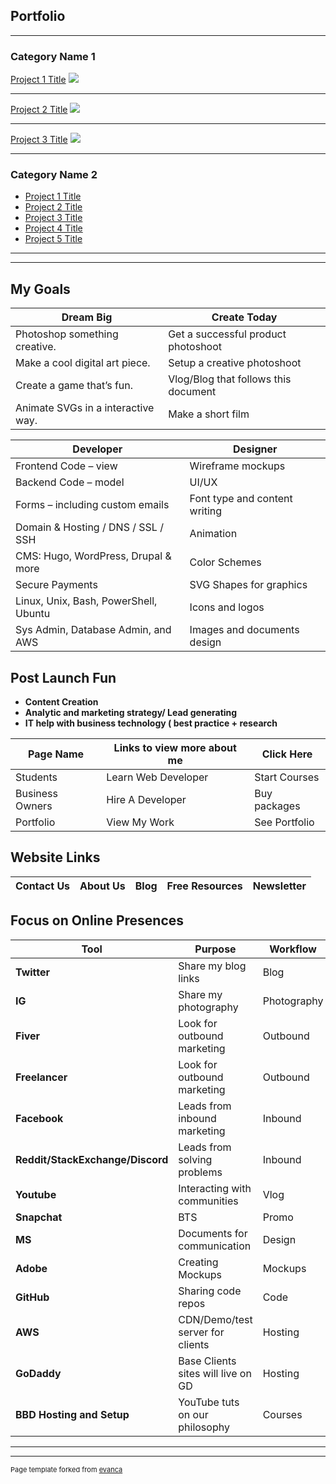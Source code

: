 ## Portfolio

---

### Category Name 1 

[Project 1 Title](/sample_page)
<img src="images/dummy_thumbnail.jpg?raw=true"/>

---
[Project 2 Title](/pdf/sample_presentation.pdf)
<img src="images/dummy_thumbnail.jpg?raw=true"/>

---
[Project 3 Title](http://example.com/)
<img src="images/dummy_thumbnail.jpg?raw=true"/>

---

### Category Name 2

- [Project 1 Title](http://example.com/)
- [Project 2 Title](http://example.com/)
- [Project 3 Title](http://example.com/)
- [Project 4 Title](http://example.com/)
- [Project 5 Title](http://example.com/)

---

---




## My Goals
|   Dream Big |  Create Today |
| ----------- | ----------- |
| Photoshop something creative.  | Get a successful product photoshoot |
| Make a cool digital art piece. | Setup a creative photoshoot |
| Create a game that’s fun.      | Vlog/Blog that follows this document |
| Animate SVGs in a interactive way.   | Make a short film |


| Developer| Designer |
| ----------- | ----------- |
| Frontend Code – view | Wireframe mockups |
| Backend Code – model | UI/UX |
| Forms – including custom emails | Font type and content writing  |
| Domain & Hosting / DNS / SSL / SSH | Animation |
| CMS: Hugo, WordPress, Drupal & more | Color Schemes |
| Secure Payments | SVG Shapes for graphics |
| Linux, Unix, Bash, PowerShell, Ubuntu | Icons and logos |
| Sys Admin, Database Admin, and AWS | Images and documents design |

## Post Launch Fun
- **Content Creation**
- **Analytic and marketing strategy/ Lead generating**
- **IT help with business technology ( best practice + research**

| Page Name | Links to view more about me | Click Here |
| ----------- | ----------- | ----------- |
|Students |Learn Web Developer|Start Courses|
|Business Owners|Hire A Developer|Buy packages|
|Portfolio|View My Work|See Portfolio|

## Website Links
| Contact Us | About Us | Blog | Free Resources | Newsletter |
| ----------- | ----------- | ----------- | ----------- | ----------- |

## Focus on Online Presences
| **Tool** | Purpose | Workflow |
| ----------- | ----------- | ----------- |
| **Twitter** | Share my blog links | Blog |
| **IG**| Share my photography| Photography |
| **Fiver** | Look for outbound marketing | Outbound |
| **Freelancer** | Look for outbound marketing | Outbound |
| **Facebook** | Leads from inbound marketing | Inbound |
| **Reddit/StackExchange/Discord** | Leads from solving problems | Inbound |
| **Youtube** | Interacting with communities | Vlog |
| **Snapchat** | BTS | Promo |
| **MS** | Documents for communication | Design |
| **Adobe** | Creating Mockups | Mockups |
| **GitHub** | Sharing code repos | Code |
| **AWS** | CDN/Demo/test server for clients | Hosting |
| **GoDaddy** | Base Clients sites will live on GD | Hosting |
| **BBD Hosting and Setup** | YouTube tuts on our philosophy | Courses |

---


---
<p style="font-size:11px">Page template forked from <a href="https://github.com/evanca/quick-portfolio">evanca</a></p>
<!-- Remove above link if you don't want to attibute -->
